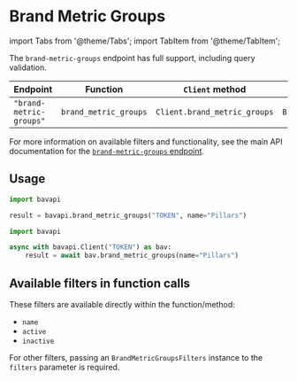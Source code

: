 # Brand Metric Groups

import Tabs from '@theme/Tabs';
import TabItem from '@theme/TabItem';

The `brand-metric-groups` endpoint has full support, including query validation.

| Endpoint                | Function              | `Client` method              | Filters class              |
| ----------------------- | --------------------- | ---------------------------- | -------------------------- |
| `"brand-metric-groups"` | `brand_metric_groups` | `Client.brand_metric_groups` | `BrandMetricGroupsFilters` |

For more information on available filters and functionality, see the main API documentation for the [`brand-metric-groups` endpoint](/core-resources/metric-groups.md).

## Usage

<Tabs>
  <TabItem value="sync" label="Sync" default>

```py title="Using top-level functions"
import bavapi

result = bavapi.brand_metric_groups("TOKEN", name="Pillars")
```

  </TabItem>
  <TabItem value="async" label="Async">

```py title="Using Client asynchronously"
import bavapi

async with bavapi.Client("TOKEN") as bav:
    result = await bav.brand_metric_groups(name="Pillars")
```

  </TabItem>
</Tabs>

## Available filters in function calls

These filters are available directly within the function/method:

- `name`
- `active`
- `inactive`

For other filters, passing an `BrandMetricGroupsFilters` instance to the `filters` parameter is required.
